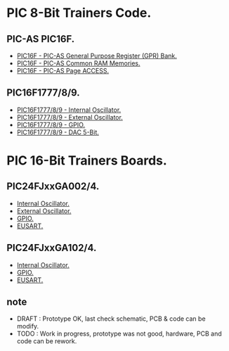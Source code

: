 # PIC 8-Bit Trainers Code.

## PIC-AS PIC16F.

- [PIC16F - PIC-AS General Purpose Register (GPR) Bank.](https://github.com/tronixio/trainers-pic8bit/blob/main/Features/pic16f/gpr.md)
- [PIC16F - PIC-AS Common RAM Memories.](https://github.com/tronixio/trainers-pic8bit/blob/main/Features/pic16f/ram.md)
- [PIC16F - PIC-AS Page ACCESS.](https://github.com/tronixio/trainers-pic8bit/blob/main/Features/pic16f/page.md)

## PIC16F1777/8/9.

- [PIC16F1777/8/9 - Internal Oscillator.](https://github.com/tronixio/trainers-pic8bit/blob/main/Features/pic16f177x/intosc.md)
- [PIC16F1777/8/9 - External Oscillator.](https://github.com/tronixio/trainers-pic8bit/blob/main/Features/pic16f177x/extosc.md)
- [PIC16F1777/8/9 - GPIO.](https://github.com/tronixio/trainers-pic8bit/blob/main/Features/pic16f177x/gpio.md)
- [PIC16F1777/8/9 - DAC 5-Bit.](https://github.com/tronixio/trainers-pic8bit/blob/main/Features/pic16f177x/dac5.md)

# PIC 16-Bit Trainers Boards.

## PIC24FJxxGA002/4.

- [Internal Oscillator.](https://github.com/tronixio/trainers-pic16bit/blob/main/Features/pic24fjxxga00x/intosc.md)
- [External Oscillator.](https://github.com/tronixio/trainers-pic16bit/blob/main/Features/pic24fjxxga00x/extosc.md)
- [GPIO.](https://github.com/tronixio/trainers-pic16bit/blob/main/Features/pic24fjxxga00x/gpio.md)
- [EUSART.](https://github.com/tronixio/trainers-pic16bit/blob/main/Features/pic24fjxxga00x/eusart.md)

## PIC24FJxxGA102/4.

- [Internal Oscillator.](https://github.com/tronixio/trainers-pic16bit/blob/main/Features/pic24fjxxga10x/intosc.md)
- [GPIO.](https://github.com/tronixio/trainers-pic16bit/blob/main/Features/pic24fjxxga10x/gpio.md)
- [EUSART.](https://github.com/tronixio/trainers-pic16bit/blob/main/Features/pic24fjxxga10x/eusart.md)

## note

- DRAFT : Prototype OK, last check schematic, PCB & code can be modify.
- TODO : Work in progress, prototype was not good, hardware, PCB and code can be rework.
